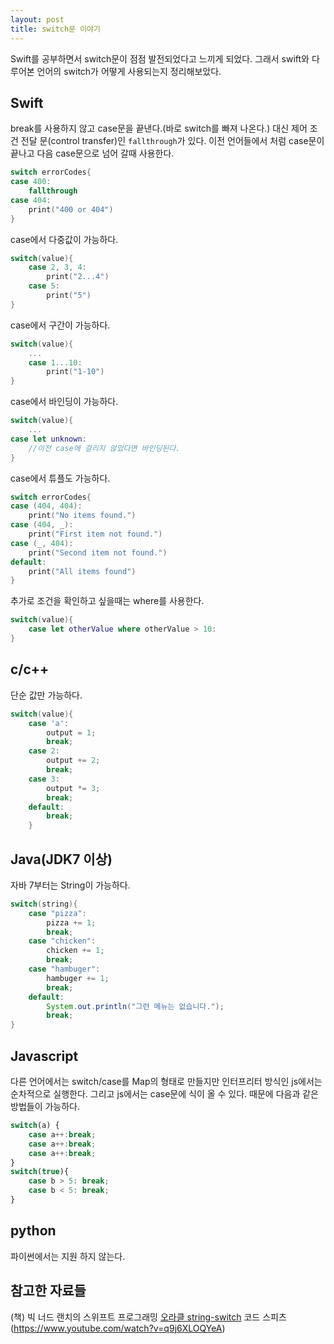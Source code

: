 ```yaml
---
layout: post
title: switch문 이야기 
---
```


Swift를 공부하면서 switch문이 점점 발전되었다고 느끼게 되었다. 그래서 swift와 다루어본 언어의 switch가 어떻게 사용되는지 정리해보았다.

## Swift
break를 사용하지 않고 case문을 끝낸다.(바로 switch를 빠져 나온다.) 대신 제어 조건 전달 문(control transfer)인 `fallthrough`가 있다. 이전 언어들에서 처럼 case문이 끝나고 다음 case문으로 넘어 갈때 사용한다.
```swift
switch errorCodes{
case 400:
    fallthrough
case 404:
    print("400 or 404")
}
```

case에서 다중값이 가능하다.
```swift
switch(value){
    case 2, 3, 4: 
        print("2...4")
    case 5:
        print("5")
}
```

case에서 구간이 가능하다.
```swift
switch(value){
    ...
    case 1...10:
        print("1-10")
}
```

case에서 바인딩이 가능하다.
```swift
switch(value){
    ...
case let unknown:
    //이전 case에 걸리지 않았다면 바인딩된다.
}
```

case에서 튜플도 가능하다.
```swift
switch errorCodes{
case (404, 404):
    print("No items found.")
case (404, _):
    print("First item not found.")
case (_, 404):
    print("Second item not found.")
default:
    print("All items found")
}
```

추가로 조건을 확인하고 싶을때는 where를 사용한다.
```swift
switch(value){
    case let otherValue where otherValue > 10:
}
```

## c/c++
단순 값만 가능하다.
```c
switch(value){
    case 'a':
        output = 1;
        break;
    case 2:
        output += 2;
        break;
    case 3:
        output *= 3;
        break;
    default:
        break;
	}
```

## Java(JDK7 이상)
자바 7부터는 String이 가능하다.  
```java
switch(string){
    case "pizza":
        pizza += 1;
        break;
    case "chicken":
        chicken += 1;
        break;
    case "hambuger":
        hambuger += 1;
        break;
    default:
        System.out.println("그런 메뉴는 없습니다.");
        break;
}
```

## Javascript
다른 언어에서는 switch/case를 Map의 형태로 만들지만 인터프리터 방식인 js에서는 순차적으로 실행한다. 그리고 js에서는 case문에 식이 올 수 있다. 때문에 다음과 같은 방법들이 가능하다.
```javascript
switch(a) {
    case a++:break;
    case a++:break;
    case a++:break;
}
switch(true){
    case b > 5: break;
    case b < 5: break;
}
```

## python
파이썬에서는 지원 하지 않는다.

## 참고한 자료들
(책) 빅 너드 랜치의 스위프트 프로그래밍
[오라클 string-switch](https://docs.oracle.com/javase/7/docs/technotes/guides/language/strings-switch.html)
코드 스피츠(https://www.youtube.com/watch?v=q9j6XLOQYeA)
